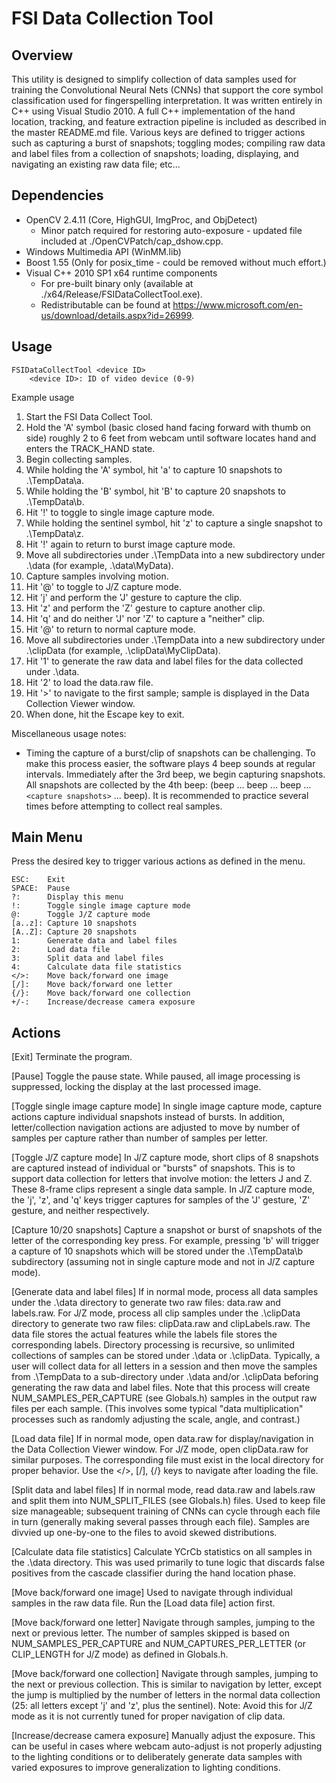 FSI Data Collection Tool
========================

Overview
--------
This utility is designed to simplify collection of data samples used for training the Convolutional Neural Nets (CNNs) that support the core symbol classification used for fingerspelling interpretation.  It was written entirely in C++ using Visual Studio 2010.  A full C++ implementation of the hand location, tracking, and feature extraction pipeline is included as described in the master README.md file.  Various keys are defined to trigger actions such as capturing a burst of snapshots; toggling modes; compiling raw data and label files from a collection of snapshots; loading, displaying, and navigating an existing raw data file; etc...


Dependencies
------------
- OpenCV 2.4.11 (Core, HighGUI, ImgProc, and ObjDetect)
  - Minor patch required for restoring auto-exposure - updated file included at ./OpenCVPatch/cap_dshow.cpp.
- Windows Multimedia API (WinMM.lib)
- Boost 1.55 (Only for posix_time - could be removed without much effort.)
- Visual C++ 2010 SP1 x64 runtime components
  - For pre-built binary only (available at ./x64/Release/FSIDataCollectTool.exe).
  - Redistributable can be found at https://www.microsoft.com/en-us/download/details.aspx?id=26999.


Usage
-----
    FSIDataCollectTool <device ID>
        <device ID>: ID of video device (0-9)

Example usage

1. Start the FSI Data Collect Tool.
2. Hold the 'A' symbol (basic closed hand facing forward with thumb on side) roughly 2 to 6 feet from webcam until software locates hand and enters the TRACK_HAND state.
3. Begin collecting samples.
  1. While holding the 'A' symbol, hit 'a' to capture 10 snapshots to .\TempData\a.
  2. While holding the 'B' symbol, hit 'B' to capture 20 snapshots to .\TempData\b.
  3. Hit '!' to toggle to single image capture mode.
  4. While holding the sentinel symbol, hit 'z' to capture a single snapshot to .\TempData\z.
  5. Hit '!' again to return to burst image capture mode.
4. Move all subdirectories under .\TempData into a new subdirectory under .\data (for example, .\data\MyData).
5. Capture samples involving motion.
  1. Hit '@' to toggle to J/Z capture mode.
  2. Hit 'j' and perform the 'J' gesture to capture the clip.
  3. Hit 'z' and perform the 'Z' gesture to capture another clip.
  4. Hit 'q' and do neither 'J' nor 'Z' to capture a "neither" clip.
  5. Hit '@' to return to normal capture mode.
6. Move all subdirectories under .\TempData into a new subdirectory under .\clipData (for example, .\clipData\MyClipData).
7. Hit '1' to generate the raw data and label files for the data collected under .\data.
8. Hit '2' to load the data.raw file.
9. Hit '>' to navigate to the first sample; sample is displayed in the Data Collection Viewer window.
10. When done, hit the Escape key to exit.

Miscellaneous usage notes:
- Timing the capture of a burst/clip of snapshots can be challenging.  To make this process easier, the software plays 4 beep sounds at regular intervals.  Immediately after the 3rd beep, we begin capturing snapshots.  All snapshots are collected by the 4th beep: (beep ... beep ... beep ... `<capture snapshots>` ... beep).  It is recommended to practice several times before attempting to collect real samples.


Main Menu
---------
Press the desired key to trigger various actions as defined in the menu.

    ESC:    Exit
    SPACE:  Pause
    ?:      Display this menu
    !:      Toggle single image capture mode
    @:      Toggle J/Z capture mode
    [a..z]: Capture 10 snapshots
    [A..Z]: Capture 20 snapshots
    1:      Generate data and label files
    2:      Load data file
    3:      Split data and label files
    4:      Calculate data file statistics
    </>:    Move back/forward one image
    [/]:    Move back/forward one letter
    {/}:    Move back/forward one collection
    +/-:    Increase/decrease camera exposure


Actions
-------
[Exit]
Terminate the program.

[Pause]
Toggle the pause state.  While paused, all image processing is suppressed, locking the display at the last processed image.

[Toggle single image capture mode]
In single image capture mode, capture actions capture individual snapshots instead of bursts.  In addition, letter/collection navigation actions are adjusted to move by number of samples per capture rather than number of samples per letter.

[Toggle J/Z capture mode]
In J/Z capture mode, short clips of 8 snapshots are captured instead of individual or "bursts" of snapshots.  This is to support data collection for letters that involve motion: the letters J and Z.  These 8-frame clips represent a single data sample.  In J/Z capture mode, the 'j', 'z', and 'q' keys trigger captures for samples of the 'J' gesture, 'Z' gesture, and neither respectively.

[Capture 10/20 snapshots]
Capture a snapshot or burst of snapshots of the letter of the corresponding key press.  For example, pressing 'b' will trigger a capture of 10 snapshots which will be stored under the .\TempData\b subdirectory (assuming not in single capture mode and not in J/Z capture mode).

[Generate data and label files]
If in normal mode, process all data samples under the .\data directory to generate two raw files: data.raw and labels.raw.  For J/Z mode, process all clip samples under the .\clipData directory to generate two raw files: clipData.raw and clipLabels.raw.  The data file stores the actual features while the labels file stores the corresponding labels.  Directory processing is recursive, so unlimited collections of samples can be stored under .\data or .\clipData.  Typically, a user will collect data for all letters in a session and then move the samples from .\TempData to a sub-directory under .\data and/or .\clipData beforing generating the raw data and label files.
Note that this process will create NUM_SAMPLES_PER_CAPTURE (see Globals.h) samples in the output raw files per each sample.  (This involves some typical "data multiplication" processes such as randomly adjusting the scale, angle, and contrast.)

[Load data file]
If in normal mode, open data.raw for display/navigation in the Data Collection Viewer window.  For J/Z mode, open clipData.raw for similar purposes.  The corresponding file must exist in the local directory for proper behavior.  Use the </>, [/], {/} keys to navigate after loading the file.

[Split data and label files]
If in normal mode, read data.raw and labels.raw and split them into NUM_SPLIT_FILES (see Globals.h) files.  Used to keep file size manageable; subsequent training of CNNs can cycle through each file in turn (generally making several passes through each file).  Samples are divvied up one-by-one to the files to avoid skewed distributions.

[Calculate data file statistics]
Calculate YCrCb statistics on all samples in the .\data directory.  This was used primarily to tune logic that discards false positives from the cascade classifier during the hand location phase.

[Move back/forward one image]
Used to navigate through individual samples in the raw data file.  Run the [Load data file] action first.

[Move back/forward one letter]
Navigate through samples, jumping to the next or previous letter.  The number of samples skipped is based on NUM_SAMPLES_PER_CAPTURE and NUM_CAPTURES_PER_LETTER (or CLIP_LENGTH for J/Z mode) as defined in Globals.h.

[Move back/forward one collection]
Navigate through samples, jumping to the next or previous collection.  This is similar to navigation by letter, except the jump is multiplied by the number of letters in the normal data collection (25: all letters except 'j' and 'z', plus the sentinel).
Note: Avoid this for J/Z mode as it is not currently tuned for proper navigation of clip data.

[Increase/decrease camera exposure]
Manually adjust the exposure.  This can be useful in cases where webcam auto-adjust is not properly adjusting to the lighting conditions or to deliberately generate data samples with varied exposures to improve generalization to lighting conditions.
